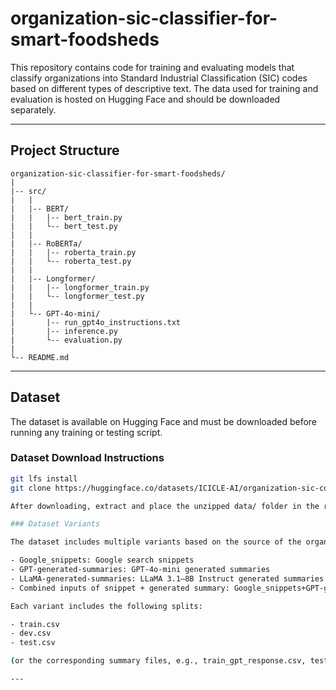 # organization-sic-classifier-for-smart-foodsheds


This repository contains code for training and evaluating models that classify organizations into Standard Industrial Classification (SIC) codes based on different types of descriptive text. The data used for training and evaluation is hosted on Hugging Face and should be downloaded separately.

---

## Project Structure

```
organization-sic-classifier-for-smart-foodsheds/
|
|-- src/
|   |
|   |-- BERT/
|   |   |-- bert_train.py
|   |   └-- bert_test.py
|   |
|   |-- RoBERTa/
|   |   |-- roberta_train.py
|   |   └-- roberta_test.py
|   |
|   |-- Longformer/
|   |   |-- longformer_train.py
|   |   └-- longformer_test.py
|   |
|   └-- GPT-4o-mini/
|       |-- run_gpt4o_instructions.txt
|       |-- inference.py
|       └-- evaluation.py
|
└-- README.md
```

---

## Dataset

The dataset is available on Hugging Face and must be downloaded before running any training or testing script.

### Dataset Download Instructions

```bash
git lfs install
git clone https://huggingface.co/datasets/ICICLE-AI/organization-sic-code_smart-foodsheds

After downloading, extract and place the unzipped data/ folder in the root directory (next to src/).

### Dataset Variants

The dataset includes multiple variants based on the source of the organization descriptions:

- Google_snippets: Google search snippets  
- GPT-generated-summaries: GPT-4o-mini generated summaries  
- LLaMA-generated-summaries: LLaMA 3.1–8B Instruct generated summaries  
- Combined inputs of snippet + generated summary: Google_snippets+GPT-generated-summaries or Google_snippets+LLaMA-generated-summaries  

Each variant includes the following splits:

- train.csv
- dev.csv
- test.csv  

(or the corresponding summary files, e.g., train_gpt_response.csv, test-llama3.18b-summary.csv, etc.)

---




